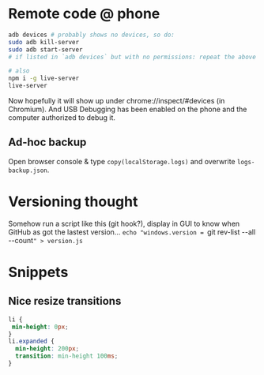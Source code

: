 # Remote code @ phone

```sh
adb devices # probably shows no devices, so do:
sudo adb kill-server
sudo adb start-server
# if listed in `adb devices` but with no permissions: repeat the above :P

# also
npm i -g live-server
live-server
```

Now hopefully it will show up under chrome://inspect/#devices (in Chromium).
And USB Debugging has been enabled on the phone and the computer authorized to debug it.

## Ad-hoc backup
Open browser console & type `copy(localStorage.logs)` and overwrite `logs-backup.json`.

# Versioning thought
Somehow run a script like this (git hook?), display in GUI to know when GitHub as got the lastest version...
`echo "windows.version = `git rev-list --all --count`" > version.js`

# Snippets

## Nice resize transitions

```css
li {
 min-height: 0px;
}
li.expanded {
  min-height: 200px;
  transition: min-height 100ms;
}
```